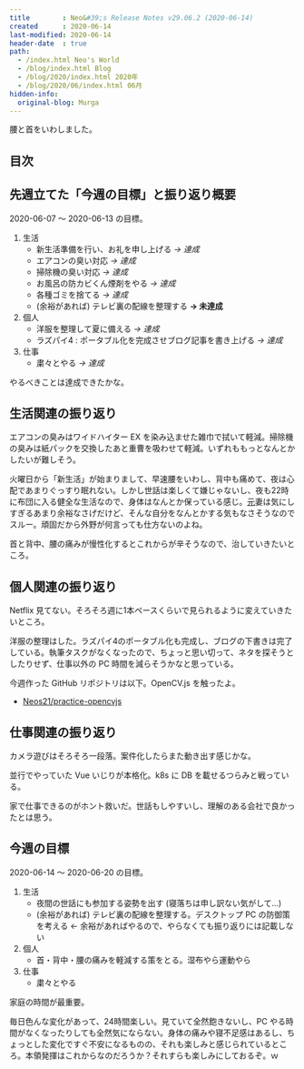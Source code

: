```yaml
---
title        : Neo&#39;s Release Notes v29.06.2 (2020-06-14)
created      : 2020-06-14
last-modified: 2020-06-14
header-date  : true
path:
  - /index.html Neo's World
  - /blog/index.html Blog
  - /blog/2020/index.html 2020年
  - /blog/2020/06/index.html 06月
hidden-info:
  original-blog: Murga
---
```


腰と首をいわしました。

## 目次

## 先週立てた「今週の目標」と振り返り概要

2020-06-07 ～ 2020-06-13 の目標。

1. 生活
    - 新生活準備を行い、お礼を申し上げる *→ 達成*
    - エアコンの臭い対応 *→ 達成*
    - 掃除機の臭い対応 *→ 達成*
    - お風呂の防カビくん煙剤をやる *→ 達成*
    - 各種ゴミを捨てる *→ 達成*
    - (余裕があれば) テレビ裏の配線を整理する **→ 未達成**
2. 個人
    - 洋服を整理して夏に備える *→ 達成*
    - ラズパイ4 : ポータブル化を完成させブログ記事を書き上げる *→ 達成*
3. 仕事
    - 粛々とやる *→ 達成*

やるべきことは達成できたかな。

## 生活関連の振り返り

エアコンの臭みはワイドハイター EX を染み込ませた雑巾で拭いて軽減。掃除機の臭みは紙パックを交換したあと重曹を吸わせて軽減。いずれももっとなんとかしたいが難しそう。

火曜日から「新生活」が始まりまして、早速腰をいわし、背中も痛めて、夜は心配であまりぐっすり眠れない。しかし世話は楽しくて嫌じゃないし、夜も22時に布団に入る健全な生活なので、身体はなんとか保っている感じ。<ins datetime="2021-03-26T00:00Z">元</ins>妻は気にしすぎるあまり余裕なさげだけど、そんな自分をなんとかする気もなさそうなのでスルー。頑固だから外野が何言っても仕方ないのよね。

首と背中、腰の痛みが慢性化するとこれからが辛そうなので、治していきたいところ。

## 個人関連の振り返り

Netflix 見てない。そろそろ週に1本ペースくらいで見られるように変えていきたいところ。

洋服の整理はした。ラズパイ4のポータブル化も完成し、ブログの下書きは完了している。執筆タスクがなくなったので、ちょっと思い切って、ネタを探そうとしたりせず、仕事以外の PC 時間を減らそうかなと思っている。

今週作った GitHub リポジトリは以下。OpenCV.js を触ったよ。

- [Neos21/practice-opencvjs](https://github.com/Neos21/practice-opencvjs)

## 仕事関連の振り返り

カメラ遊びはそろそろ一段落。案件化したらまた動き出す感じかな。

並行でやっていた Vue いじりが本格化。k8s に DB を載せるつらみと戦っている。

家で仕事できるのがホント救いだ。世話もしやすいし、理解のある会社で良かったとは思う。

## 今週の目標

2020-06-14 ～ 2020-06-20 の目標。

1. 生活
    - 夜間の世話にも参加する姿勢を出す (寝落ちは申し訳ない気がして…)
    - (余裕があれば) テレビ裏の配線を整理する。デスクトップ PC の防御策を考える ← 余裕があればやるので、やらなくても振り返りには記載しない
2. 個人
    - 首・背中・腰の痛みを軽減する策をとる。湿布やら運動やら
3. 仕事
    - 粛々とやる

家庭の時間が最重要。

毎日色んな変化があって、24時間楽しい。見ていて全然飽きないし、PC やる時間がなくなったりしても全然気にならない。身体の痛みや寝不足感はあるし、ちょっとした変化ですぐ不安になるものの、それも楽しみと感じられているところ。本領発揮はこれからなのだろうか？それすらも楽しみにしておるぞ。ｗ
